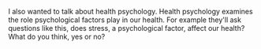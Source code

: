 I also wanted to talk about health psychology. Health psychology examines the
role psychological factors play in our health. For example they'll ask
questions like this, does stress, a psychological factor, affect our health?
What do you think, yes or no?
